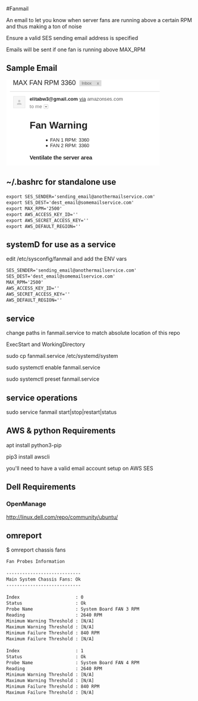 #Fanmail

An email to let you know when server fans are running above a certain RPM and thus making a ton of noise

Ensure a valid SES sending email address is specified

Emails will be sent if one fan is running above MAX_RPM

## Sample Email

![screenshot](fanmail.png)

## ~/.bashrc for standalone use

<!-- language: lang-none -->

    export SES_SENDER='sending_email@anothermailservice.com'
    export SES_DEST='dest_email@somemailservice.com'
    export MAX_RPM='2500'
    export AWS_ACCESS_KEY_ID=''
    export AWS_SECRET_ACCESS_KEY=''
    export AWS_DEFAULT_REGION=''

## systemD for use as a service

edit /etc/sysconfig/fanmail and add the ENV vars

<!-- language: lang-none -->

    SES_SENDER='sending_email@anothermailservice.com'
    SES_DEST='dest_email@somemailservice.com'
    MAX_RPM='2500'
    AWS_ACCESS_KEY_ID=''
    AWS_SECRET_ACCESS_KEY=''
    AWS_DEFAULT_REGION=''

## service

change paths in fanmail.service to match absolute location of this repo

ExecStart and WorkingDirectory

sudo cp fanmail.service /etc/systemd/system

sudo systemctl enable fanmail.service

sudo systemctl preset fanmail.service

## service operations

sudo service fanmail start|stop|restart|status

## AWS & python Requirements

apt install python3-pip

pip3 install awscli

you'll need to have a valid email account setup on AWS SES 

## Dell Requirements

### OpenManage

http://linux.dell.com/repo/community/ubuntu/

## omreport

$ omreport chassis fans

<!-- language: lang-none -->

    Fan Probes Information

    ----------------------------
    Main System Chassis Fans: Ok
    ----------------------------

    Index                     : 0
    Status                    : Ok
    Probe Name                : System Board FAN 3 RPM
    Reading                   : 2640 RPM
    Minimum Warning Threshold : [N/A]
    Maximum Warning Threshold : [N/A]
    Minimum Failure Threshold : 840 RPM
    Maximum Failure Threshold : [N/A]

    Index                     : 1
    Status                    : Ok
    Probe Name                : System Board FAN 4 RPM
    Reading                   : 2640 RPM
    Minimum Warning Threshold : [N/A]
    Maximum Warning Threshold : [N/A]
    Minimum Failure Threshold : 840 RPM
    Maximum Failure Threshold : [N/A]


